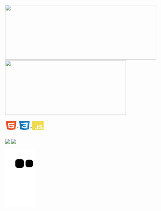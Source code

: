 <div >
  <a href="https://github.com/jonathannrocha">
  <img height="180em" margin="0" width="500px" src="https://github-readme-stats.vercel.app/api?username=jonathannrocha&show_icons=true&theme=dark&include_all_commits=true&count_private=true"/>
  <img height="180em" margin="0" width="400px" src="https://github-readme-stats.vercel.app/api/top-langs/?username=jonathannrocha&layout=compact&langs_count=7&theme=dark"/>
</div>
  
<div style="display: inline_block"><br>
 
<img align="center" alt="jonathan-HTML" height="30" width="40" src="https://raw.githubusercontent.com/devicons/devicon/master/icons/html5/html5-original.svg">
  <img align="center" alt="jonathan-CSS" height="30" width="40" src="https://raw.githubusercontent.com/devicons/devicon/master/icons/css3/css3-original.svg">
   <img align="center" alt="jonathan-Js" height="30" width="40" src="https://raw.githubusercontent.com/devicons/devicon/master/icons/javascript/javascript-plain.svg"> 

</div>
  
  ##
 
<div > 
   <a href = "jonathansantanarocha27@gmail.com"><img src="https://img.shields.io/badge/-Gmail-%23333?style=for-the-badge&logo=gmail&logoColor=white" target="_blank"></a>
   <a href="https://www.linkedin.com/in/jonathan-santana-69542a180/ target="_blank"><img src="https://img.shields.io/badge/-LinkedIn-%230077B5?style=for-the-badge&logo=linkedin&logoColor=white" target="_blank"></a> 
 
 ![Snake animation](https://github.com/jonathannrocha/jonathannrocha/blob/output/github-contribution-grid-snake.svg)
 
</div> 

